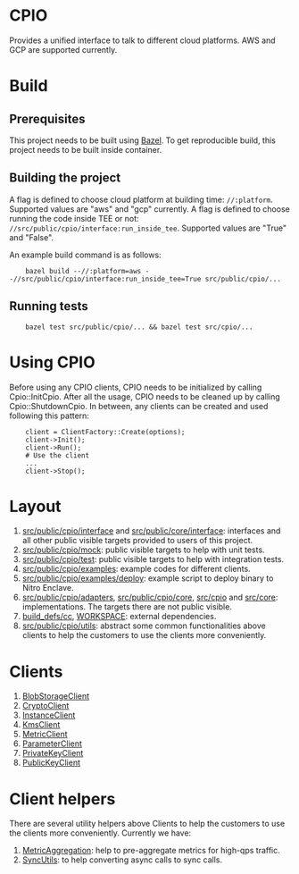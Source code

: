 # CPIO

Provides a unified interface to talk to different cloud platforms. AWS and GCP are supported
currently.

# Build

## Prerequisites

This project needs to be built using [Bazel](https://bazel.build/install). To get reproducible
build, this project needs to be built inside container.

## Building the project

A flag is defined to choose cloud platform at building time: `//:platform`. Supported values are
"aws" and "gcp" currently. A flag is defined to choose running the code inside TEE or not:
`//src/public/cpio/interface:run_inside_tee`. Supported values are "True" and "False".

An example build command is as follows:

        bazel build --//:platform=aws --//src/public/cpio/interface:run_inside_tee=True src/public/cpio/...

## Running tests

        bazel test src/public/cpio/... && bazel test src/cpio/...

# Using CPIO

Before using any CPIO clients, CPIO needs to be initialized by calling Cpio::InitCpio. After all the
usage, CPIO needs to be cleaned up by calling Cpio::ShutdownCpio. In between, any clients can be
created and used following this pattern:

        client = ClientFactory::Create(options);
        client->Init();
        client->Run();
        # Use the client
        ...
        client->Stop();

# Layout

1. [src/public/cpio/interface](/src/public/cpio/interface) and
   [src/public/core/interface](/src/public/core/interface): interfaces and all other public visible
   targets provided to users of this project.
1. [src/public/cpio/mock](/src/public/cpio/mock): public visible targets to help with unit tests.
1. [src/public/cpio/test](/src/public/cpio/test): public visible targets to help with integration
   tests.
1. [src/public/cpio/examples](/src/public/cpio/examples): example codes for different clients.
1. [src/public/cpio/examples/deploy](/src/public/cpio/examples/deploy): example script to deploy
   binary to Nitro Enclave.
1. [src/public/cpio/adapters](/src/public/cpio/adapters),
   [src/public/cpio/core](/src/public/cpio/core), [src/cpio](/src/cpio) and [src/core](/src/core):
   implementations. The targets there are not public visible.
1. [build_defs/cc](/build_defs/cc), [WORKSPACE](/WORKSPACE): external dependencies.
1. [src/public/cpio/utils](/src/public/cpio/utils): abstract some common functionalities above
   clients to help the customers to use the clients more conveniently.

# Clients

1. [BlobStorageClient](/src/public/cpio/interface/blob_storage_client)
1. [CryptoClient](/src/public/cpio/interface/crypto_client)
1. [InstanceClient](/src/public/cpio/interface/instance_client)
1. [KmsClient](/src/public/cpio/interface/kms_client)
1. [MetricClient](/src/public/cpio/interface/metric_client)
1. [ParameterClient](/src/public/cpio/interface/parameter_client)
1. [PrivateKeyClient](/src/public/cpio/interface/private_key_client)
1. [PublicKeyClient](/src/public/cpio/interface/public_key_client)

# Client helpers

There are several utility helpers above Clients to help the customers to use the clients more
conveniently. Currently we have:

1. [MetricAggregation](/src/public/cpio/utils/metric_aggregation): help to pre-aggregate metrics for
   high-qps traffic.
1. [SyncUtils](/src/public/cpio/utils/sync_utils): to help converting async calls to sync calls.
